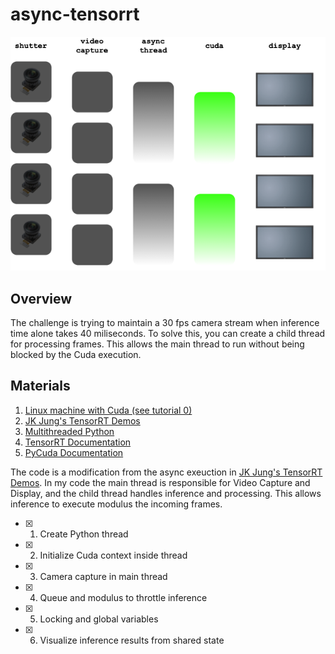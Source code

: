 # async-tensorrt

![async overview](async_overview.png)

## Overview

The challenge is trying to maintain a 30 fps camera stream when inference time alone takes 40 miliseconds. To solve this, you can create a child thread for processing frames. This allows the main thread to run without being blocked by the Cuda execution.


## Materials

1. [Linux machine with Cuda (see tutorial 0)](https://seanavery.github.io/jetson-nano-box/#/)
2. [JK Jung's TensorRT Demos](https://github.com/jkjung-avt/tensorrt_demos)
3. [Multithreaded Python](https://docs.python.org/3.6/library/threading.html)
4. [TensorRT Documentation](https://docs.nvidia.com/deeplearning/tensorrt/api/index.html#python)
5. [PyCuda Documentation](https://documen.tician.de/pycuda/)


The code is a modification from the async exeuction in [JK Jung's TensorRT Demos](https://github.com/jkjung-avt/tensorrt_demos/blob/master/trt_ssd_async.py). In my code the main thread is responsible for Video Capture and Display, and the child thread handles inference and processing. This allows inference to execute modulus the incoming frames.

-[x] 1. Create Python thread
-[x] 2. Initialize Cuda context inside thread
-[x] 3. Camera capture in main thread
-[x] 4. Queue and modulus to throttle inference
-[x] 5. Locking and global variables
-[x] 6. Visualize inference results from shared state
